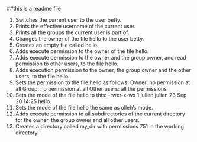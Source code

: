 ##this is a readme file
1. Switches the current user to the user betty.
2. Prints the effective username of the current user.
3. Prints all the groups the current user is part of.
4. Changes the owner of the file hello to the user betty.
5. Creates an empty file called hello.
6. Adds execute permission to the owner of the file hello.
7. Adds execute permission to the owner and the group owner, and read permission to other users, to the file hello.
8. Adds execution permission to the owner, the group owner and the other users, to the file hello
9. Sets the permission to the file hello as follows:
	Owner: no permission at all
	Group: no permission at all
	Other users: all the permissions
10. Sets the mode of the file hello to this: -rwxr-x-wx 1 julien julien 23 Sep 20 14:25 hello.
11. Sets the mode of the file hello the same as olleh’s mode.
12. Adds execute permission to all subdirectories of the current directory for the owner, the group owner and all other users.
13. Creates a directory called my_dir with permissions 751 in the working directory.
